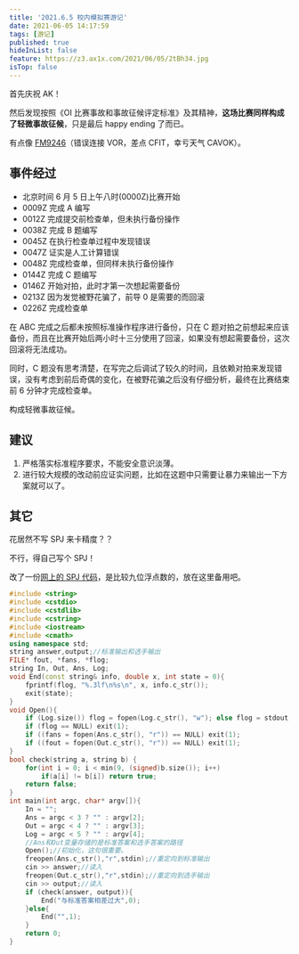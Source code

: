 ```yaml
---
title: '2021.6.5 校内模拟赛游记'
date: 2021-06-05 14:17:59
tags: [游记]
published: true
hideInList: false
feature: https://z3.ax1x.com/2021/06/05/2tBh34.jpg
isTop: false
---
```

首先庆祝 AK！

然后发现按照《OI 比赛事故和事故征候评定标准》及其精神，**这场比赛同样构成了轻微事故征候**，只是最后 happy ending 了而已。

<!-- more -->

有点像 [FM9246](https://www.docin.com/p-298202899.html)（错误连接 VOR，差点 CFIT，幸亏天气 CAVOK）。

## 事件经过

- 北京时间 6 月 5 日上午八时(0000Z)比赛开始
- 0009Z 完成 A 编写
- 0012Z 完成提交前检查单，但未执行备份操作
- 0038Z 完成 B 题编写
- 0045Z 在执行检查单过程中发现错误
- 0047Z 证实是人工计算错误
- 0048Z 完成检查单，但同样未执行备份操作
- 0144Z 完成 C 题编写
- 0146Z 开始对拍，此时才第一次想起需要备份
- 0213Z 因为发觉被野花骗了，前导 $0$ 是需要的而回滚
- 0226Z 完成检查单

在 ABC 完成之后都未按照标准操作程序进行备份，只在 C 题对拍之前想起来应该备份，而且在比赛开始后两小时十三分使用了回滚，如果没有想起需要备份，这次回滚将无法成功。

同时，C 题没有思考清楚，在写完之后调试了较久的时间，且依赖对拍来发现错误，没有考虑到前后奇偶的变化，在被野花骗之后没有仔细分析，最终在比赛结束前 $6$ 分钟才完成检查单。

构成轻微事故征候。

## 建议

1. 严格落实标准程序要求，不能安全意识淡薄。
2. 进行较大规模的改动前应证实问题，比如在这题中只需要让暴力来输出一下方案就可以了。

## 其它

花居然不写 SPJ 来卡精度？？ 

不行，得自己写个 SPJ！

改了一份[网上的 SPJ 代码](https://www.cnblogs.com/abc2237512422/p/9063591.html)，是比较九位浮点数的，放在这里备用吧。

```cpp
#include <string>
#include <cstdio>
#include <cstdlib>
#include <cstring>
#include <iostream>
#include <cmath>
using namespace std;
string answer,output;//标准输出和选手输出
FILE* fout, *fans, *flog;
string In, Out, Ans, Log;
void End(const string& info, double x, int state = 0){
    fprintf(flog, "%.3lf\n%s\n", x, info.c_str());
    exit(state);
}
void Open(){
    if (Log.size()) flog = fopen(Log.c_str(), "w"); else flog = stdout;
    if (flog == NULL) exit(1);
    if ((fans = fopen(Ans.c_str(), "r")) == NULL) exit(1);
    if ((fout = fopen(Out.c_str(), "r")) == NULL) exit(1);
}
bool check(string a, string b) {
	for(int i = 0; i < min(9, (signed)b.size()); i++) 
		if(a[i] != b[i]) return true;
	return false;
}
int main(int argc, char* argv[]){
    In = "";
    Ans = argc < 3 ? "" : argv[2];
    Out = argc < 4 ? "" : argv[3];
    Log = argc < 5 ? "" : argv[4];
    //Ans和Out变量存储的是标准答案和选手答案的路径
    Open();//初始化，这句很重要。
    freopen(Ans.c_str(),"r",stdin);//重定向到标准输出
    cin >> answer;//读入
    freopen(Out.c_str(),"r",stdin);//重定向到选手输出
    cin >> output;//读入
    if (check(answer, output)){
        End("与标准答案相差过大",0);   
    }else{
        End("",1);   
    }
    return 0;
}
```